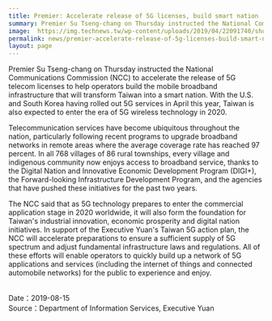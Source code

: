 ```yaml
---
title: Premier: Accelerate release of 5G licenses, build smart nation
summary: Premier Su Tseng-chang on Thursday instructed the National Communications Commission (NCC) to accelerate the release of 5G telecom licenses to help operators build the mobile broadband infrastructure that will transform Taiwan into a smart nation.
image:  https://img.technews.tw/wp-content/uploads/2019/04/22091740/shutterstock_1183499047-624x351.jpg
permalink: news/premier-accelerate-release-of-5g-licenses-build-smart-nation/
layout: page
---
```


Premier Su Tseng-chang on Thursday instructed the National Communications Commission (NCC) to accelerate the release of 5G telecom licenses to help operators build the mobile broadband infrastructure that will transform Taiwan into a smart nation. With the U.S. and South Korea having rolled out 5G services in April this year, Taiwan is also expected to enter the era of 5G wireless technology in 2020.

Telecommunication services have become ubiquitous throughout the nation, particularly following recent programs to upgrade broadband networks in remote areas where the average coverage rate has reached 97 percent. In all 768 villages of 86 rural townships, every village and indigenous community now enjoys access to broadband service, thanks to the Digital Nation and Innovative Economic Development Program (DIGI+), the Forward-looking Infrastructure Development Program, and the agencies that have pushed these initiatives for the past two years.

The NCC said that as 5G technology prepares to enter the commercial application stage in 2020 worldwide, it will also form the foundation for Taiwan's industrial innovation, economic prosperity and digital nation initiatives. In support of the Executive Yuan's Taiwan 5G action plan, the NCC will accelerate preparations to ensure a sufficient supply of 5G spectrum and adjust fundamental infrastructure laws and regulations. All of these efforts will enable operators to quickly build up a network of 5G applications and services (including the internet of things and connected automobile networks) for the public to experience and enjoy.

<br/>
Date：2019-08-15
<br/>
Source：Department of Information Services, Executive Yuan
